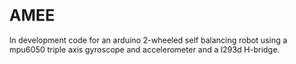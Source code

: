 # AMEE
In development code for an arduino 2-wheeled self balancing robot using a mpu6050 triple axis gyroscope and accelerometer and a l293d H-bridge. 
